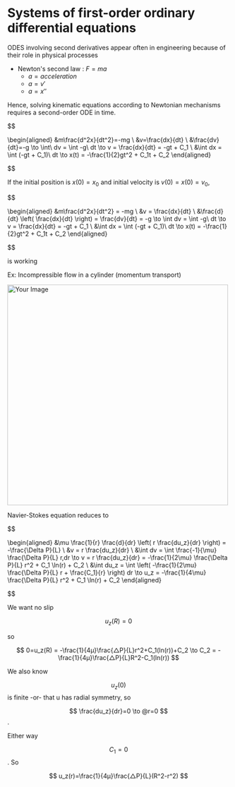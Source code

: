 # Systems of first-order ordinary differential equations
ODES involving second derivatives appear often in engineering because of their role in physical processes
- Newton's second law : $F=ma$
    - $a = acceleration$
    - $a = v'$
    - $a=x''$

Hence, solving kinematic equations according to Newtonian mechanisms requires a second-order ODE in time.

$$

\begin{aligned}
&m\frac{d^2x}{dt^2}=-mg \\
&v=\frac{dx}{dt} \\
&\frac{dv}{dt}=-g 
\to \int\ dv = \int -g\ dt 
\to v = \frac{dx}{dt} = -gt + C_1 \\
&\int dx = \int (-gt + C_1)\ dt \to x(t) = -\frac{1}{2}gt^2 + C_1t + C_2 
\end{aligned}

$$

If the initial position is $x(0) = x_0$ and initial velocity is $v(0)=x(0)=v_0$,

$$

\begin{aligned}
&m\frac{d^2x}{dt^2} = -mg \\
&v = \frac{dx}{dt} \\
&\frac{d}{dt} \left( \frac{dx}{dt} \right) = \frac{dv}{dt} = -g 
\to \int dv = \int -g\ dt 
\to v = \frac{dx}{dt} = -gt + C_1 \\
&\int dx = \int (-gt + C_1)\ dt 
\to x(t) = -\frac{1}{2}gt^2 + C_1t + C_2 
\end{aligned}

$$

is working

Ex: Incompressible flow in a cylinder (momentum transport)

<img src="https://github.com/user-attachments/assets/cc9937aa-c09f-46ed-a159-edaad1f20dc6" alt="Your Image" width="500"/>



Navier-Stokes equation reduces to

$$

\begin{aligned}
&\mu \frac{1}{r} \frac{d}{dr} \left( r \frac{du_z}{dr} \right) = -\frac{\Delta P}{L} \\
&v = r \frac{du_z}{dr} \\
&\int dv = \int \frac{-1}{\mu} \frac{\Delta P}{L} r\,dr 
\to v = r \frac{du_z}{dr} = -\frac{1}{2\mu} \frac{\Delta P}{L} r^2 + C_1 \ln(r) + C_2 \\
&\int du_z = \int \left( -\frac{1}{2\mu} \frac{\Delta P}{L} r + \frac{C_1}{r} \right) dr 
\to u_z = -\frac{1}{4\mu} \frac{\Delta P}{L} r^2 + C_1 \ln(r) + C_2
\end{aligned}


$$

We want no slip 

$$
u_z(R)= 0
$$

so 

$$
0=u_z(R) = -\frac{1}{4μ}\frac{△P}{L}r^2+C_1(ln(r))+C_2 \to C_2 = -\frac{1}{4μ}\frac{△P}{L}R^2-C_1(ln(r))
$$

We also know 

$$
u_z(0)
$$ 
is finite -or- that u has radial symmetry, so 

$$
\frac{du_z}{dr}=0  \to @r=0
$$.

Either way

$$
C_1 = 0
$$. So

$$
u_z(r)=\frac{1}{4μ}\frac{△P}{L}(R^2-r^2)
$$
